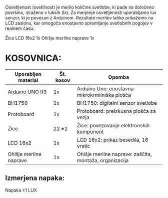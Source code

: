 Osvetljenost (svetilnost) je merilo količine svetlobe, ki pade na določeno površino, izraženo v luksih (lx). Za merjenje osvetljenosti uporabljamo lux senzor, ki je povezan z Arduinom. Rezultate meritev lahko prikažemo na LCD zaslonu, kar omogoča enostavno spremljanje svetlobnih pogojev v realnem času.


Žice
LCD 16x2	1x
Ohišje merilne naprave	1x

# KOSOVNICA: 
| Uporabljen material | Št. kosov | Opomba |
|---|---|---|
| Arduino UNO R3 | 1x | Arduino Uno: enostavna mikrokrmilniška plošča |
| BH1750 | 1x | BH1750: digitalni senzor svetlobe |
| Protoboard | 1x | Protoboard: preizkusna plošča za vezja |
| Žice | 22 ±2 | Žice: povezovanje elektronskih komponent |
| LCD 16x2 | 1x | LCD 16x2: prikaz besedila, 16 vrstic |
| Ohišje merilne naprave | 1x | Ohišje merilne naprave: zaščita, montaža, organizacija |

## Izmerjena napaka:
Napaka ±1 LUX




 


